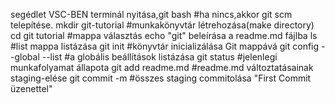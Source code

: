 segédlet
VSC-BEN terminál nyitása,git bash #ha nincs,akkor git scm telepítése.
mkdir git-tutorial #munkakönyvtár létrehozása(make directory)
cd git tutorial #mappa választás
echo "git" beleírása a readme.md fájlba
ls #list mappa listázása
git init #könyvtár inicializálása Git mappává
git config --global --list #a globális beállítások listázása
git status #jelenlegi munkafolyamat állapota
git add readme.md #readme.md változtatásainak staging-elése
git commit -m #összes staging commitolása "First Commit üzenettel"
